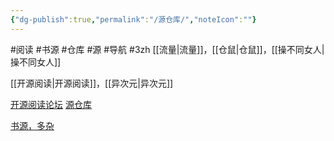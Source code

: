 ```yaml
---
{"dg-publish":true,"permalink":"/源仓库/","noteIcon":""}
---
```


#阅读 #书源 #仓库 #源 #导航 #3zh 
[[流量\|流量]]，[[仓鼠\|仓鼠]]，[[操不同女人\|操不同女人]]

[[开源阅读\|开源阅读]]，[[异次元\|异次元]]

[开源阅读论坛](https://legado.cn/forum.php?mod=guide&view=hot&mobile=2)
[源仓库](http://www.yckceo.com/)

[书源，多杂](https://wwu.lanzoum.com/iUpLN08fonqh)

